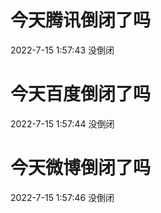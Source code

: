 # 今天腾讯倒闭了吗

2022-7-15 1:57:43 没倒闭

# 今天百度倒闭了吗

2022-7-15 1:57:44 没倒闭

# 今天微博倒闭了吗

2022-7-15 1:57:46 没倒闭

